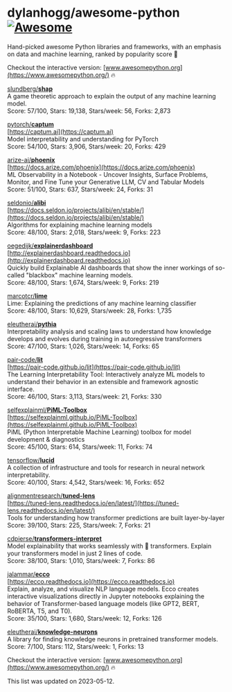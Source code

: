 # dylanhogg/awesome-python  [![Awesome](https://awesome.re/badge.svg)](https://awesome.re)  

Hand-picked awesome Python libraries and frameworks, 
with an emphasis on data and machine learning, ranked by popularity score 🐍  

Checkout the interactive version: [www.awesomepython.org](https://www.awesomepython.org/) 🔥  


<a href="https://github.com/slundberg)">slundberg/</a><b><a href="https://github.com/slundberg/shap">shap</a></b>  
A game theoretic approach to explain the output of any machine learning model.  
Score: 57/100, Stars: 19,138, Stars/week: 56, Forks: 2,873  


<a href="https://github.com/pytorch)">pytorch/</a><b><a href="https://github.com/pytorch/captum">captum</a></b>  
[https://captum.ai](https://captum.ai)  
Model interpretability and understanding for PyTorch  
Score: 54/100, Stars: 3,906, Stars/week: 20, Forks: 429  


<a href="https://github.com/arize-ai)">arize-ai/</a><b><a href="https://github.com/arize-ai/phoenix">phoenix</a></b>  
[https://docs.arize.com/phoenix](https://docs.arize.com/phoenix)  
ML Observability in a Notebook - Uncover Insights, Surface Problems, Monitor, and Fine Tune your Generative LLM, CV and Tabular Models  
Score: 51/100, Stars: 637, Stars/week: 24, Forks: 31  


<a href="https://github.com/seldonio)">seldonio/</a><b><a href="https://github.com/seldonio/alibi">alibi</a></b>  
[https://docs.seldon.io/projects/alibi/en/stable/](https://docs.seldon.io/projects/alibi/en/stable/)  
Algorithms for explaining machine learning models  
Score: 48/100, Stars: 2,018, Stars/week: 9, Forks: 223  


<a href="https://github.com/oegedijk)">oegedijk/</a><b><a href="https://github.com/oegedijk/explainerdashboard">explainerdashboard</a></b>  
[http://explainerdashboard.readthedocs.io](http://explainerdashboard.readthedocs.io)  
Quickly build Explainable AI dashboards that show the inner workings of so-called "blackbox" machine learning models.  
Score: 48/100, Stars: 1,674, Stars/week: 9, Forks: 219  


<a href="https://github.com/marcotcr)">marcotcr/</a><b><a href="https://github.com/marcotcr/lime">lime</a></b>  
Lime: Explaining the predictions of any machine learning classifier  
Score: 48/100, Stars: 10,629, Stars/week: 28, Forks: 1,735  


<a href="https://github.com/eleutherai)">eleutherai/</a><b><a href="https://github.com/eleutherai/pythia">pythia</a></b>  
Interpretability analysis and scaling laws to understand how knowledge develops and evolves during training in autoregressive transformers  
Score: 47/100, Stars: 1,026, Stars/week: 14, Forks: 65  


<a href="https://github.com/pair-code)">pair-code/</a><b><a href="https://github.com/pair-code/lit">lit</a></b>  
[https://pair-code.github.io/lit](https://pair-code.github.io/lit)  
The Learning Interpretability Tool: Interactively analyze ML models to understand their behavior in an extensible and framework agnostic interface.  
Score: 46/100, Stars: 3,113, Stars/week: 21, Forks: 330  


<a href="https://github.com/selfexplainml)">selfexplainml/</a><b><a href="https://github.com/selfexplainml/piml-toolbox">PiML-Toolbox</a></b>  
[https://selfexplainml.github.io/PiML-Toolbox](https://selfexplainml.github.io/PiML-Toolbox)  
PiML (Python Interpretable Machine Learning) toolbox for model development & diagnostics  
Score: 45/100, Stars: 614, Stars/week: 11, Forks: 74  


<a href="https://github.com/tensorflow)">tensorflow/</a><b><a href="https://github.com/tensorflow/lucid">lucid</a></b>  
A collection of infrastructure and tools for research in neural network interpretability.  
Score: 40/100, Stars: 4,542, Stars/week: 16, Forks: 652  


<a href="https://github.com/alignmentresearch)">alignmentresearch/</a><b><a href="https://github.com/alignmentresearch/tuned-lens">tuned-lens</a></b>  
[https://tuned-lens.readthedocs.io/en/latest/](https://tuned-lens.readthedocs.io/en/latest/)  
Tools for understanding how transformer predictions are built layer-by-layer  
Score: 39/100, Stars: 225, Stars/week: 7, Forks: 21  


<a href="https://github.com/cdpierse)">cdpierse/</a><b><a href="https://github.com/cdpierse/transformers-interpret">transformers-interpret</a></b>  
Model explainability that works seamlessly with 🤗 transformers. Explain your transformers model in just 2 lines of code.   
Score: 38/100, Stars: 1,010, Stars/week: 7, Forks: 86  


<a href="https://github.com/jalammar)">jalammar/</a><b><a href="https://github.com/jalammar/ecco">ecco</a></b>  
[https://ecco.readthedocs.io](https://ecco.readthedocs.io)  
Explain, analyze, and visualize NLP language models. Ecco creates interactive visualizations directly in Jupyter notebooks explaining the behavior of Transformer-based language models (like GPT2, BERT, RoBERTA, T5, and T0).  
Score: 35/100, Stars: 1,680, Stars/week: 12, Forks: 126  


<a href="https://github.com/eleutherai)">eleutherai/</a><b><a href="https://github.com/eleutherai/knowledge-neurons">knowledge-neurons</a></b>  
A library for finding knowledge neurons in pretrained transformer models.  
Score: 7/100, Stars: 112, Stars/week: 1, Forks: 13  


Checkout the interactive version: [www.awesomepython.org](https://www.awesomepython.org/) 🔥  


This list was updated on 2023-05-12.